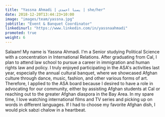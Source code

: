 ```yaml
---
title: "Yassna Ahmadi | یسنا احمدی | she/her"
date: 2018-12-20T13:44:23+10:00
image: "images/team/yassna.jpg"
jobtitle: "Event & Banquet Coordinator"
linkedinurl: "https://www.linkedin.com/in/yassnaahmadi"
promoted: true
weight: 6
---
```


Salaam! My name is Yassna Ahmadi. I'm a Senior studying Political Science with a concentration in International Relations. After graduating from Cal, I plan to attend law school to pursue a career in immigration and human rights law and policy. I truly enjoyed participating in the ASA's activities last year, especially the annual cultural banquet, where we showcased Afghan culture through dance, music, fashion, and other various forms of art. Therefore, I applied to the ASA board because I desired to have a role in advocating for our community, either by assisting Afghan students at Cal or reaching out to the greater Afghan diaspora in the Bay Area. In my spare time, I love watching international films and TV series and picking up on words in different languages. If I had to choose my favorite Afghan dish, I would pick sabzi chalow in a heartbeat.
